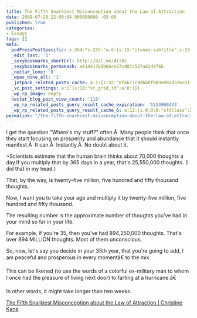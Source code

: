 ```yaml
---
title: The Fifth Snarkiest Misconception about the Law of Attraction
date: 2008-07-28 22:00:04.000000000 -05:00
published: true
categories:
- Essays
tags: []
meta:
  podPressPostSpecific: s:264:"s:255:"a:6:{s:15:"itunes:subtitle";s:15:"##PostExcerpt##";s:14:"itunes:summary";s:15:"##PostExcerpt##";s:15:"itunes:keywords";s:17:"##WordPressCats##";s:13:"itunes:author";s:10:"##Global##";s:15:"itunes:explicit";s:7:"Default";s:12:"itunes:block";s:7:"Default";}";";
  _edit_last: '1'
  _sexybookmarks_shortUrl: http://b2l.me/4tz8c
  _sexybookmarks_permaHash: a61441708b66ce57cd07c537a82d8f6b
  _nectar_love: '0'
  _wpas_done_all: '1'
  _jetpack_related_posts_cache: a:1:{s:32:"8f6677c9d6b0f903e98ad32ec61f8deb";a:2:{s:7:"expires";i:1479847249;s:7:"payload";a:3:{i:0;a:1:{s:2:"id";i:673;}i:1;a:1:{s:2:"id";i:646;}i:2;a:1:{s:2:"id";i:369;}}}}
  _vc_post_settings: a:1:{s:10:"vc_grid_id";a:0:{}}
  _wp_rp_image: empty
  nectar_blog_post_view_count: '118'
  _wp_rp_related_posts_query_result_cache_expiration: '1524960443'
  _wp_rp_related_posts_query_result_cache_6: a:12:{i:0;O:8:"stdClass":2:{s:7:"post_id";s:4:"1406";s:5:"score";s:17:"59.74146846342309";}i:1;O:8:"stdClass":2:{s:7:"post_id";s:3:"354";s:5:"score";s:17:"54.57887147247462";}i:2;O:8:"stdClass":2:{s:7:"post_id";s:4:"1285";s:5:"score";s:17:"50.80193692594082";}i:3;O:8:"stdClass":2:{s:7:"post_id";s:4:"1108";s:5:"score";s:17:"50.80193692594082";}i:4;O:8:"stdClass":2:{s:7:"post_id";s:3:"398";s:5:"score";s:17:"49.67499821140448";}i:5;O:8:"stdClass":2:{s:7:"post_id";s:3:"364";s:5:"score";s:18:"48.393991317294535";}i:6;O:8:"stdClass":2:{s:7:"post_id";s:3:"393";s:5:"score";s:18:"47.406285741408674";}i:7;O:8:"stdClass":2:{s:7:"post_id";s:4:"1373";s:5:"score";s:17:"42.60769994734849";}i:8;O:8:"stdClass":2:{s:7:"post_id";s:3:"604";s:5:"score";s:17:"42.60769994734849";}i:9;O:8:"stdClass":2:{s:7:"post_id";s:3:"333";s:5:"score";s:17:"42.60769994734849";}i:10;O:8:"stdClass":2:{s:7:"post_id";s:3:"233";s:5:"score";s:17:"42.60769994734849";}i:11;O:8:"stdClass":2:{s:7:"post_id";s:4:"4550";s:5:"score";s:17:"41.23809553048123";}}
permalink: "/the-fifth-snarkiest-misconception-about-the-law-of-attraction/"
---
```

<p>I get the question "Where's my stuff?" often.Â  Many people think that once they start focusing on prosperity and abundance that it should instantly manifest.Â  It can.Â  Instantly.Â  No doubt about it.</p>
>Scientists estimate that the human brain thinks about 70,000 thoughts a day.If you multiply that by 365 days in a year, that's 25,550,000 thoughts. (I did that in my head.)</p>
<p>That, by the way, is twenty-five million, five hundred and fifty thousand thoughts.</p>
<p>Now, I want you to take your age and multiply it by twenty-five million, five hundred and fifty thousand.</p>
<p>The resulting number is the approximate number of thoughts you've had in your mind so far in your life.</p>
<p>For example, if you're 35, then you've had 894,250,000 thoughts. That's over 894 MILLION thoughts. Most of them unconscious.</p>
<p>So, now, let's say you decide in your 35th year, that you're going to add, I am peaceful and prosperous in every momentâ€ to the mix.</p>
<p>This can be likened (to use the words of a colorful ex-military man to whom I once had the pleasure of living next door) to farting at a hurricane.â€</p>
<p>In other words, it might take longer than two weeks.</p></blockquote>
<p><a href="http://www.christinekane.com/blog/the-fifth-snarkiest-misconception-about-the-law-of-attraction/" rel="nofollow">The Fifth Snarkiest Misconception about the Law of Attraction | Christine Kane</a></p>
